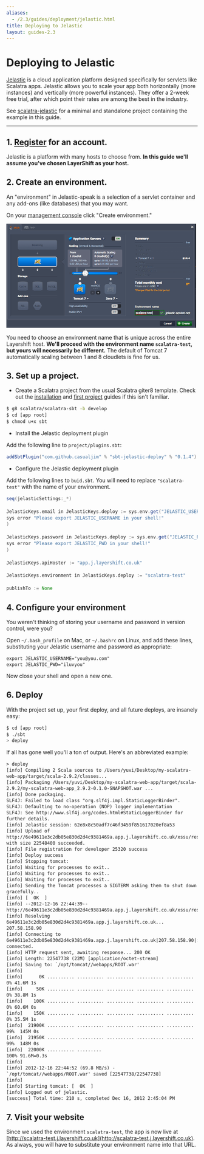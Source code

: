 ```yaml
---
aliases:
  - /2.3/guides/deployment/jelastic.html
title: Deploying to Jelastic
layout: guides-2.3
---
```


<div class="page-header">
  <h1>Deploying to Jelastic</h1>
</div>

[Jelastic](http://jelastic.com/) is a cloud application platform designed specifically
for servlets like Scalatra apps.
Jelastic allows you to scale your app both horizontally (more instances) and vertically
(more powerful instances).
They offer a 2-week free trial, after which point their rates are among the best in the industry.

<div class="alert alert-info">
  <span class="badge badge-info"><i class="glyphicon glyphicon-flag"></i></span>
  See
  <a href="https://github.com/scalatra/scalatra-website-examples/tree/master/2.3/deployment/scalatra-jelastic">scalatra-jelastic</a>
  for a minimal and standalone project containing the example in this guide.
</div>

----

## 1. [Register](http://jelastic.com/) for an account.
Jelastic is a platform with many hosts to choose from.
**In this guide we'll assume you've chosen LayerShift as your host.**

## 2. Create an environment.
An "environment" in Jelastic-speak is a selection of a servlet container and any add-ons
(like databases) that you may want.

On your [management console](https://app.j.layershift.co.uk/) click
"Create environment."

<a href="jelastic-screenshot.png"><img width="500" src="jelastic-screenshot.png" /></a>

You need to choose an environment name that is unique across the entire Layershift host.
**We'll proceed with the environment name `scalatra-test`, but yours will necessarily be
different.**
The default of Tomcat 7 automatically scaling between 1 and 8 cloudlets is fine for us.

## 3. Set up a project.

- Create a Scalatra project from the usual Scalatra giter8 template.
Check out the [installation]({{site.baseurl}}getting-started/installation.html) and [first project]({{site.baseurl}}getting-started/first-project.html) guides if this isn't familiar.

```sh
$ g8 scalatra/scalatra-sbt -b develop
$ cd [app root]
$ chmod u+x sbt
```

- Install the Jelastic deployment plugin

Add the following line to `project/plugins.sbt`:

```scala
addSbtPlugin("com.github.casualjim" % "sbt-jelastic-deploy" % "0.1.4")
```

- Configure the Jelastic deployment plugin

Add the following lines to `buid.sbt`.
You will need to replace `"scalatra-test"` with the name of your environment.

```scala
seq(jelasticSettings:_*)

JelasticKeys.email in JelasticKeys.deploy := sys.env.get("JELASTIC_USERNAME").getOrElse(
sys error "Please export JELASTIC_USERNAME in your shell!"
)

JelasticKeys.password in JelasticKeys.deploy := sys.env.get("JELASTIC_PWD").getOrElse(
sys error "Please export JELASTIC_PWD in your shell!"
)

JelasticKeys.apiHoster := "app.j.layershift.co.uk"

JelasticKeys.environment in JelasticKeys.deploy := "scalatra-test"

publishTo := None
```

## 4. Configure your environment
You weren't thinking of storing your username and password in version control, were you?

Open `~/.bash_profile` on Mac, or `~/.bashrc` on Linux, and add these lines,
substituting your Jelastic username and password as appropriate:

```
export JELASTIC_USERNAME="you@you.com"
export JELASTIC_PWD="iluvyou"
```

Now close your shell and open a new one.

## 6. Deploy
With the project set up, your first deploy, and all future deploys, are insanely easy:

```sh
$ cd [app root]
$ ./sbt
> deploy
```

If all has gone well you'll a ton of output.
Here's an abbreviated example:

```
> deploy
[info] Compiling 2 Scala sources to /Users/yuvi/Desktop/my-scalatra-web-app/target/scala-2.9.2/classes...
[info] Packaging /Users/yuvi/Desktop/my-scalatra-web-app/target/scala-2.9.2/my-scalatra-web-app_2.9.2-0.1.0-SNAPSHOT.war ...
[info] Done packaging.
SLF4J: Failed to load class "org.slf4j.impl.StaticLoggerBinder".
SLF4J: Defaulting to no-operation (NOP) logger implementation
SLF4J: See http://www.slf4j.org/codes.html#StaticLoggerBinder for further details.
[info] Jelastic session: 62e8x8c50adf7c46f3459f851617020ef8a53
[info] Upload of http://6e49611e3c2db05e830d2d4c9381469a.app.j.layershift.co.uk/xssu/rest/download/RDYYHFdvUVcIBl5JYldpTUAXDBQFHkQWCEE%2BGSgndlVHHkZZDwQBQmNTTEBI with size 22548400 succeeded.
[info] File registration for developer 25320 success
[info] Deploy success
[info] Stopping tomcat:
[info] Waiting for processes to exit..
[info] Waiting for processes to exit..
[info] Waiting for processes to exit..
[info] Sending the Tomcat processes a SIGTERM asking them to shut down gracefully..
[info] [  OK  ]
[info] --2012-12-16 22:44:39--  http://6e49611e3c2db05e830d2d4c9381469a.app.j.layershift.co.uk/xssu/rest/download/RDYYHFdvUVcIBl5JYldpTUAXDBQFHkQWCEE%2BGSgndlVHHkZZDwQBQmNTTEBI
[info] Resolving 6e49611e3c2db05e830d2d4c9381469a.app.j.layershift.co.uk... 207.58.158.90
[info] Connecting to 6e49611e3c2db05e830d2d4c9381469a.app.j.layershift.co.uk|207.58.158.90|:80... connected.
[info] HTTP request sent, awaiting response... 200 OK
[info] Length: 22547738 (22M) [application/octet-stream]
[info] Saving to: `/opt/tomcat//webapps/ROOT.war'
[info]
[info]      0K .......... .......... .......... .......... ..........  0% 41.6M 1s
[info]     50K .......... .......... .......... .......... ..........  0% 38.8M 1s
[info]    100K .......... .......... .......... .......... ..........  0% 60.6M 0s
[info]    150K .......... .......... .......... .......... ..........  0% 35.5M 1s
[info]  21900K .......... .......... .......... .......... .......... 99%  145M 0s
[info]  21950K .......... .......... .......... .......... .......... 99%  148M 0s
[info]  22000K .......... .........                                  100% 91.6M=0.3s
[info]
[info] 2012-12-16 22:44:52 (69.8 MB/s) - `/opt/tomcat//webapps/ROOT.war' saved [22547738/22547738]
[info]
[info] Starting tomcat: [  OK  ]
[info] Logged out of jelastic.
[success] Total time: 210 s, completed Dec 16, 2012 2:45:04 PM
```

## 7. Visit your website

Since we used the environment `scalatra-test`, the app is now live at [http://scalatra-test.j.layershift.co.uk](http://scalatra-test.j.layershift.co.uk).
As always, you will have to substitute your environment name into that URL.
